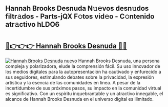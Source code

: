 ## Hannah Brooks Desnuda N𝚞𝚎vos desn𝚞dos filtr𝚊dos - Parts-jQX F𝚘tos vid𝚎o - C𝚘ntenido atr𝚊ctivo hLDO6

# <h2><a href="http://mbcxae.tromn.icu/?c=Hannah+Brooks+Desnuda">🔗👉👉👉 Hannah Brooks Desnuda 🔗🔗</a></h2>

[![Hannah Brooks Desnuda nuevo](https://i.imgur.com/pEAQMta.gif)](http://mbcxae.tromn.icu/?c=Hannah+Brooks+Desnuda)
Hannah Brooks Desnuda, una persona compleja y polarizadora, elude la comprensión fácil. Su uso innovador de los medios digitales para la autopresentación ha cautivado y enfurecido a sus seguidores, estimulando debates sobre la privacidad, la expresión artística y la esencia de las comunidades en línea. A pesar de la incertidumbre de sus próximos pasos, su impacto en la comunidad virtual es significativo. Con un espíritu inquebrantable y un atractivo innegable, el alcance de Hannah Brooks Desnuda en el universo digital es ilimitado.
